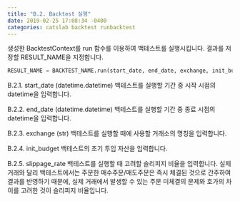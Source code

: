 ```yaml
---
title: "B.2. Backtest 실행"
date: 2019-02-25 17:08:34 -0400
categories: catslab backtest runbacktest
---
```


생성한 BacktestContext를 run 함수를 이용하여 백테스트를 실행시킵니다. 
결과를 저장할 RESULT_NAME을 지정합니다.


```python
RESULT_NAME = BACKTEST_NAME.run(start_date, end_date, exchange, init_budget, slippage_rate)
```

B.2.1. start_date (datetime.datetime)
백테스트를 실행할 기간 중 시작 시점의 datetime을 입력합니다.


B.2.2. end_date (datetime.datetime)
백테스트를 실행할 기간 중 종료 시점의 datetime을 입력합니다.


B.2.3. exchange (str)
백테스트를 실행할 때에 사용할 거래소의 명칭을 입력합니다.


B.2.4. init_budget
백테스트의 초기 투입 자산을 입력합니다.


B.2.5. slippage_rate
백테스트를 실행할 때 고려할 슬리피지 비율을 입력합니다. 실제 거래와 달리 백테스트에서는 주문한 매수주문/매도주문은 즉시 체결된 것으로 간주하여 결과를 반영하기 때문에, 실제 거래에서 발생할 수 있는 주문 미체결의 문제와 호가의 차이를 고려한 것이 슬리피지 비율입니다.








